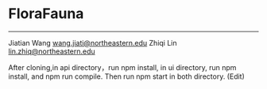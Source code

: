 # FloraFauna

----
Jiatian Wang   wang.jiati@northeastern.edu
Zhiqi Lin lin.zhiq@northeastern.edu


After cloning,in api directory，run npm install, in ui directory, run npm install, and npm run compile.
Then run npm start in both directory.
(Edit)
